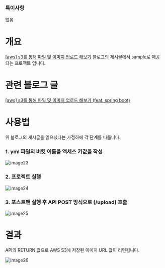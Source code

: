 ### 특이사항
없음

# 개요
[[aws] s3를 통해 파일 및 이미지 업로드 해보기](https://sbi1024.github.io/devops/aws/6) 블로그의 게시글에서 sample로 제공되는 프로젝트 입니다.

# 관련 블로그 글
[[aws] s3를 통해 파일 및 이미지 업로드 해보기 (feat. spring boot)](https://sbi1024.github.io/devops/aws/6)


# 사용법
위 블로그의 게시글을 읽으셨다는 가정하에 각 단계를 따릅니다. 

### 1. yml 파일의 버킷 이름을 액세스 키값을 작성
   
![image23](https://github.com/user-attachments/assets/a1030c9e-f6dd-4a1d-bdc1-a523032b9b22)

### 2. 프로젝트 실행

![image24](https://github.com/user-attachments/assets/40bacbe2-58a8-4cfe-9fb8-d45f30ce43f1)

### 3. 포스트맨 실행 후 API POST 방식으로 (/upload) 호출

![image25](https://github.com/user-attachments/assets/b89b837d-3395-43b3-9ee7-7da2e1b94e00)

# 결과 
API의 RETURN 값으로 AWS S3에 저장된 이미지 URL 값이 리턴됩니다.

![image26](https://github.com/user-attachments/assets/6251a6e4-7e3f-4d46-859b-351f6bf89093)




